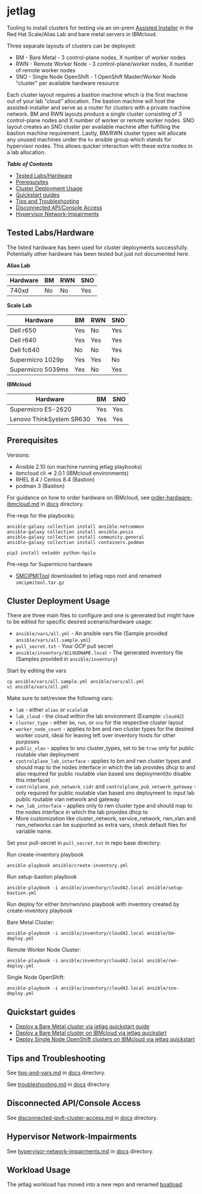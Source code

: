 # jetlag

Tooling to install clusters for testing via an on-prem [Assisted Installer](https://github.com/openshift/assisted-installer) in the Red Hat Scale/Alias Lab and bare metal servers in IBMcloud.

Three separate layouts of clusters can be deployed:

* BM - Bare Metal - 3 control-plane nodes, X number of worker nodes
* RWN - Remote Worker Node - 3 control-plane/worker nodes, X number of remote worker nodes
* SNO - Single Node OpenShift - 1 OpenShift Master/Worker Node "cluster" per available hardware resource

Each cluster layout requires a bastion machine which is the first machine out of your lab "cloud" allocation. The bastion machine will host the assisted-installer and serve as a router for clusters with a private machine network. BM and RWN layouts produce a single cluster consisting of 3 control-plane nodes and X number of worker or remote worker nodes. SNO layout creates an SNO cluster per available machine after fulfilling the bastion machine requirement. Lastly, BM/RWN cluster types will allocate any unused machines under the `hv` ansible group which stands for hypervisor nodes. This allows quicker interaction with these extra nodes in a lab allocation.

_**Table of Contents**_

<!-- TOC -->
- [Tested Labs/Hardware](#tested-labshardware)
- [Prerequisites](#prerequisites)
- [Cluster Deployment Usage](#cluster-deployment-usage)
- [Quickstart guides](#quickstart-guides)
- [Tips and Troubleshooting](#tips-and-troubleshooting)
- [Disconnected API/Console Access](#disconnected-apiconsole-access)
- [Hypervisor Network-Impairments](#hypervisor-network-impairments)
<!-- /TOC -->

## Tested Labs/Hardware

The listed hardware has been used for cluster deployments successfully. Potentially other hardware has been tested but just not documented here.

**Alias Lab**

| Hardware | BM  | RWN | SNO |
| -------- | --- | --- | --- |
| 740xd    | No  | No  | Yes |

**Scale Lab**

| Hardware           | BM  | RWN | SNO |
| ------------------ | --- | --- | --- |
| Dell r650          | Yes | No  | Yes |
| Dell r640          | Yes | Yes | Yes |
| Dell fc640         | No  | No  | Yes |
| Supermicro 1029p   | Yes | Yes | No  |
| Supermicro 5039ms  | Yes | No  | Yes |

**IBMcloud**

| Hardware                 | BM  | SNO |
| -------------------------| --- | --- |
| Supermicro E5-2620       | Yes | Yes |
| Lenovo ThinkSystem SR630 | Yes | Yes |


## Prerequisites

Versions:

* Ansible 2.10 (on machine running jetlag playbooks)
* ibmcloud cli => 2.0.1 (IBMcloud environments)
* RHEL 8.4 / Centos 8.4 (Bastion)
* podman 3 (Bastion)

For guidance on how to order hardware on IBMcloud, see [order-hardware-ibmcloud.md](docs/order-hardware-ibmcloud.md) in [docs](docs) directory.

Pre-reqs for the playbooks:

```console
ansible-galaxy collection install ansible.netcommon
ansible-galaxy collection install ansible.posix
ansible-galaxy collection install community.general
ansible-galaxy collection install containers.podman
```

```console
pip3 install netaddr python-hpilo
```

Pre-reqs for Supermicro hardware

* [SMCIPMITool](https://www.supermicro.com/SwDownload/SwSelect_Free.aspx?cat=IPMI) downloaded to jetlag repo root and renamed `smcipmitool.tar.gz`

## Cluster Deployment Usage

There are three main files to configure and one is generated but might have to be edited for specific desired scenario/hardware usage:

* `ansible/vars/all.yml` - An ansible vars file (Sample provided `ansible/vars/all.sample.yml`)
* `pull_secret.txt` - Your OCP pull secret
* `ansible/inventory/$CLOUDNAME.local` - The generated inventory file (Samples provided in `ansible/inventory`)

Start by editing the vars

```console
cp ansible/vars/all.sample.yml ansible/vars/all.yml
vi ansible/vars/all.yml
```

Make sure to set/review the following vars:

* `lab` - either `alias` or `scalelab`
* `lab_cloud` - the cloud within the lab environment (Example: `cloud42`)
* `cluster_type` - either `bm`, `rwn`, or `sno` for the respective cluster layout
* `worker_node_count` - applies to bm and rwn cluster types for the desired worker count, ideal for leaving left over inventory hosts for other purposes
* `public_vlan` - applies to sno cluster_types, set to be `true` only for public routable vlan deployment
* `controlplane_lab_interface` - applies to bm and rwn cluster types and should map to the nodes interface in which the lab provides dhcp to and also required for public routable vlan based sno deployment(to disable this interface)
* `controlplane_pub_network_cidr` and `controlplane_pub_network_gateway` - only required for public routable vlan based sno deployment to input lab public routable vlan network and gateway
* `rwn_lab_interface` - applies only to rwn cluster type and should map to the nodes interface in which the lab provides dhcp to
* More customization like cluster_network, service_network, rwn_vlan and rwn_networks can be supported as extra vars, check default files for variable name.

Set your pull-secret in `pull_secret.txt` in repo base directory.

Run create-inventory playbook

```console
ansible-playbook ansible/create-inventory.yml
```

Run setup-bastion playbook

```console
ansible-playbook -i ansible/inventory/cloud42.local ansible/setup-bastion.yml
```

Run deploy for either bm/rwn/sno playbook with inventory created by create-inventory playbook

Bare Metal Cluster:

```console
ansible-playbook -i ansible/inventory/cloud42.local ansible/bm-deploy.yml
```

Remote Worker Node Cluster:

```console
ansible-playbook -i ansible/inventory/cloud42.local ansible/rwn-deploy.yml
```

Single Node OpenShift:

```console
ansible-playbook -i ansible/inventory/cloud42.local ansible/sno-deploy.yml
```

## Quickstart guides

* [Deploy a Bare Metal cluster via jetlag quickstart guide](docs/deploy-bm-quickstart.md)
* [Deploy a Bare Metal cluster on IBMcloud via jetlag quickstart](docs/deploy-bm-ibmcloud.md)
* [Deploy Single Node OpenShift clusters on IBMcloud via jetlag quickstart](docs/deploy-sno-ibmcloud.md)

## Tips and Troubleshooting

See [tips-and-vars.md](docs/tips-and-vars.md) in [docs](docs) directory.

See [troubleshooting.md](docs/troubleshooting.md) in [docs](docs) directory.

## Disconnected API/Console Access

See [disconnected-ipv6-cluster-access.md](docs/disconnected-ipv6-cluster-access.md) in [docs](docs) directory.

## Hypervisor Network-Impairments

See [hypervisor-network-impairments.md](docs/hypervisor-network-impairments.md) in [docs](docs) directory.

## Workload Usage

The jetlag workload has moved into a new repo and renamed [boatload](https://github.com/akrzos/boatload).
